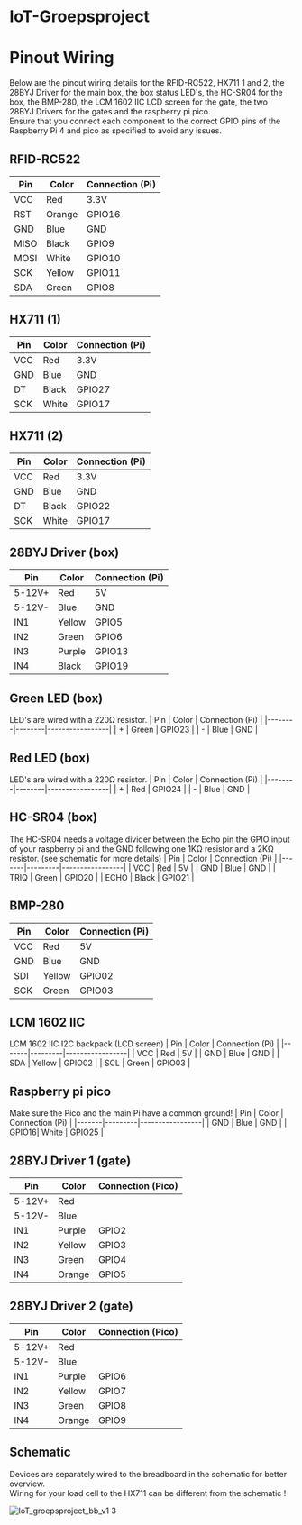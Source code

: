 # IoT-Groepsproject

# Pinout Wiring
Below are the pinout wiring details for the RFID-RC522, HX711 1 and 2, the 28BYJ Driver for the main box, the box status LED's, the HC-SR04 for the box, the BMP-280, the LCM 1602 IIC LCD screen for the gate, the two 28BYJ Drivers for the gates and the raspberry pi pico.
<br>
Ensure that you connect each component to the correct GPIO pins of the Raspberry Pi 4 and pico as specified to avoid any issues.
## RFID-RC522

| Pin   | Color   | Connection (Pi) |
|-------|---------|-----------------|
| VCC   | Red     | 3.3V            |
| RST   | Orange  | GPIO16          |
| GND   | Blue    | GND             |
| MISO  | Black   | GPIO9           |
| MOSI  | White   | GPIO10          |
| SCK   | Yellow  | GPIO11          |
| SDA   | Green   | GPIO8           |

## HX711 (1)

| Pin   | Color   | Connection (Pi) |
|-------|---------|-----------------|
| VCC   | Red     | 3.3V            |
| GND   | Blue    | GND             |
| DT    | Black   | GPIO27          |
| SCK   | White   | GPIO17          |

## HX711 (2)

| Pin   | Color   | Connection (Pi) |
|-------|---------|-----------------|
| VCC   | Red     | 3.3V            |
| GND   | Blue    | GND             |
| DT    | Black   | GPIO22          |
| SCK   | White   | GPIO17          |

## 28BYJ Driver (box)

| Pin    | Color  | Connection (Pi) |
|--------|--------|-----------------|
| 5-12V+ | Red    | 5V              |
| 5-12V- | Blue   | GND             |
| IN1    | Yellow | GPIO5           |
| IN2    | Green  | GPIO6           |
| IN3    | Purple | GPIO13          |
| IN4    | Black  | GPIO19          |

## Green LED (box)
LED's are wired with a 220Ω resistor.
| Pin    | Color  | Connection (Pi) |
|--------|--------|-----------------|
|   +    | Green  |     GPIO23      |
|   -    | Blue   |     GND         |

## Red LED (box)
LED's are wired with a 220Ω resistor.
| Pin    | Color  | Connection (Pi) |
|--------|--------|-----------------|
|   +    |  Red   |     GPIO24      |
|   -    | Blue   |     GND         |

## HC-SR04 (box)
The HC-SR04 needs a voltage divider between the Echo pin the GPIO input of your raspberry pi and the GND following one 1KΩ resistor and a 2KΩ resistor. (see schematic for more details)
| Pin   | Color   | Connection (Pi) |
|-------|---------|-----------------|
| VCC   | Red     | 5V              |
| GND   | Blue    | GND             |
| TRIQ  | Green   | GPIO20          |
| ECHO  | Black   | GPIO21          |

## BMP-280

| Pin   | Color   | Connection (Pi) |
|-------|---------|-----------------|
| VCC   | Red     | 5V              |
| GND   | Blue    | GND             |
| SDI   | Yellow  | GPIO02          |
| SCK   | Green   | GPIO03          |

## LCM 1602 IIC
LCM 1602 IIC I2C backpack (LCD screen)
| Pin   | Color   | Connection (Pi) |
|-------|---------|-----------------|
| VCC   | Red     | 5V              |
| GND   | Blue    | GND             |
| SDA   | Yellow  | GPIO02          |
| SCL   | Green   | GPIO03          |

## Raspberry pi pico
Make sure the Pico and the main Pi have a common ground!
| Pin   | Color   | Connection (Pi) |
|-------|---------|-----------------|
| GND   | Blue    | GND             |
| GPIO16| White   | GPIO25          |

## 28BYJ Driver 1 (gate)

| Pin    | Color  | Connection (Pico) |
|--------|--------|-------------------|
| 5-12V+ | Red    |                   |
| 5-12V- | Blue   |                   |
| IN1    | Purple | GPIO2             |
| IN2    | Yellow | GPIO3             |
| IN3    | Green  | GPIO4             |
| IN4    | Orange | GPIO5             |

## 28BYJ Driver 2 (gate)

| Pin    | Color  | Connection (Pico) |
|--------|--------|-------------------|
| 5-12V+ | Red    |                   |
| 5-12V- | Blue   |                   |
| IN1    | Purple | GPIO6             |
| IN2    | Yellow | GPIO7             |
| IN3    | Green  | GPIO8             |
| IN4    | Orange | GPIO9             |


## Schematic
Devices are separately wired to the breadboard in the schematic for better overview.
<br>
Wiring for your load cell to the HX711 can be different from the schematic !


![IoT_groepsproject_bb_v1 3](https://github.com/r0901651/IoT-Groepsproject/assets/95848828/405d3f1e-a4b0-4aaa-96b9-c160b5dc527c)

